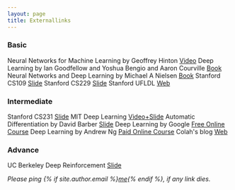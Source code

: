 ```yaml
---
layout: page
title: Externallinks
---
```



### Basic

Neural Networks for Machine Learning by Geoffrey Hinton [Video](https://www.cs.toronto.edu/~hinton/coursera_lectures.html)
Deep Learning by Ian Goodfellow and Yoshua Bengio and Aaron Courville [Book](https://www.deeplearningbook.org/)
Neural Networks and Deep Learning by Michael A Nielsen [Book](http://neuralnetworksanddeeplearning.com/)
Stanford CS109 [Slide](http://web.stanford.edu/class/cs109/)
Stanford CS229 [Slide](http://cs229.stanford.edu/)
Stanford UFLDL [Web](http://ufldl.stanford.edu/tutorial/)


### Intermediate

Stanford CS231 [Slide](http://cs231n.stanford.edu/)
MIT Deep Learning [Video+Slide](https://deeplearning.mit.edu/)
Automatic Differentiation by David Barber [Slide](http://web4.cs.ucl.ac.uk/staff/D.Barber/publications/AMLAutoDiff.pdf)
Deep Learning by Google [Free Online Course](https://eu.udacity.com/course/deep-learning--ud730#)
Deep Learning by Andrew Ng [Paid Online Course](https://www.coursera.org/specializations/deep-learning)
Colah's blog [Web](http://colah.github.io/)


### Advance

UC Berkeley Deep Reinforcement [Slide](http://rail.eecs.berkeley.edu/deeprlcourse/)

*Please ping {% if site.author.email %}<a href="mailto:{{ site.author.email }}">me</a>{% endif %}, if any link dies.*